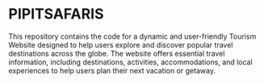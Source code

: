 # PIPITSAFARIS
This repository contains the code for a dynamic and user-friendly Tourism Website designed to help users explore and discover popular travel destinations across the globe. The website offers essential travel information, including destinations, activities, accommodations, and local experiences to help users plan their next vacation or getaway.
